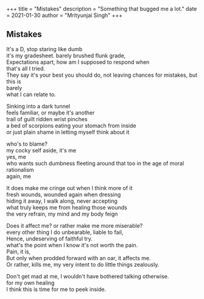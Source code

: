 +++
title = "Mistakes"
description = "Something that bugged me a lot."
date = 2021-01-30
author = "Mrityunjai Singh"
+++

## Mistakes
It's a D, stop staring like dumb  
it's my gradesheet. barely brushed flunk grade,    
Expectations apart, how am I supposed to respond when  
that's all I tried.  
They say it's your best you should do, not leaving chances for mistakes, but this is  
barely  
what I can relate to.  

Sinking into a dark tunnel  
feels familiar, or maybe it's another  
trail of guilt ridden wrist pinches  
a bed of scorpions eating your stomach from inside  
or just plain shame in letting myself think about it  

who's to blame?  
my cocky self aside, it's me  
yes, me  
who wants such dumbness fleeting around that too in the age of moral rationalism  
again, me  

It does make me cringe out when I think more of it  
fresh wounds, wounded again when dressing  
hiding it away, I walk along, never accepting  
what truly keeps me from healing those wounds  
the very refrain, my mind and my body feign  

Does it affect me? or rather make me more miserable?  
every other thing I do unbearable, liable to fail,  
Hence, undeserving of faithful try.  
what's the point when I know it's not worth the pain.  
Pain, it is,  
But only when prodded forward with an oar, it affects me.  
Or rather, kills me, my very intent to do little things zealously.


Don't get mad at me, I wouldn't have bothered talking otherwise.  
for my own healing  
I think this is time for me to peek inside.
